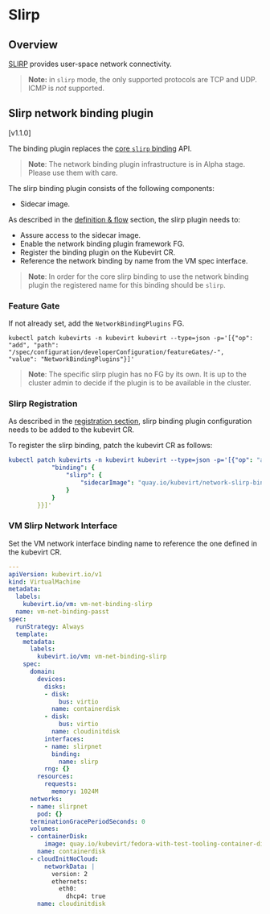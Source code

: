 # Slirp

## Overview

[SLIRP](https://en.wikipedia.org/wiki/Slirp) provides user-space
network connectivity.

> **Note:** in `slirp` mode, the only supported protocols are TCP and
> UDP. ICMP is *not* supported.

## Slirp network binding plugin
[v1.1.0]

The binding plugin replaces the [core `slirp` binding](../../network/interfaces_and_networks.md#slirp)
API.

> **Note**: The network binding plugin infrastructure is in Alpha stage.
> Please use them with care.

The slirp binding plugin consists of the following components:

- Sidecar image.

As described in the [definition & flow](../../network/network_binding_plugins.md#definition--flow) section,
the slirp plugin needs to:

- Assure access to the sidecar image.
- Enable the network binding plugin framework FG.
- Register the binding plugin on the Kubevirt CR.
- Reference the network binding by name from the VM spec interface.

> **Note**: In order for the core slirp binding to use the network binding plugin
> the registered name for this binding should be `slirp`.

### Feature Gate
If not already set, add the `NetworkBindingPlugins` FG.
```
kubectl patch kubevirts -n kubevirt kubevirt --type=json -p='[{"op": "add", "path": "/spec/configuration/developerConfiguration/featureGates/-",   "value": "NetworkBindingPlugins"}]'
```

> **Note**: The specific slirp plugin has no FG by its own. It is up to the cluster
> admin to decide if the plugin is to be available in the cluster.

### Slirp Registration
As described in the [registration section](../../network/network_binding_plugins.md#register), slirp binding plugin
configuration needs to be added to the kubevirt CR.

To register the slirp binding, patch the kubevirt CR as follows:
```yaml
kubectl patch kubevirts -n kubevirt kubevirt --type=json -p='[{"op": "add", "path": "/spec/configuration/network",   "value": {
            "binding": {
                "slirp": {
                    "sidecarImage": "quay.io/kubevirt/network-slirp-binding:v1.1.0"
                }
            }
        }}]'
```

### VM Slirp Network Interface
Set the VM network interface binding name to reference the one defined in the
kubevirt CR.

```yaml
---
apiVersion: kubevirt.io/v1
kind: VirtualMachine
metadata:
  labels:
    kubevirt.io/vm: vm-net-binding-slirp
  name: vm-net-binding-passt
spec:
  runStrategy: Always
  template:
    metadata:
      labels:
        kubevirt.io/vm: vm-net-binding-slirp
    spec:
      domain:
        devices:
          disks:
          - disk:
              bus: virtio
            name: containerdisk
          - disk:
              bus: virtio
            name: cloudinitdisk
          interfaces:
          - name: slirpnet
            binding:
              name: slirp
          rng: {}
        resources:
          requests:
            memory: 1024M
      networks:
      - name: slirpnet
        pod: {}
      terminationGracePeriodSeconds: 0
      volumes:
      - containerDisk:
          image: quay.io/kubevirt/fedora-with-test-tooling-container-disk:v1.1.0
        name: containerdisk
      - cloudInitNoCloud:
          networkData: |
            version: 2
            ethernets:
              eth0:
                dhcp4: true
        name: cloudinitdisk
```
